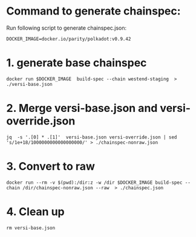 # Command to generate chainspec:

Run following script to generate chainspec.json:

    DOCKER_IMAGE=docker.io/parity/polkadot:v0.9.42

# 1. generate base chainspec

    docker run $DOCKER_IMAGE  build-spec --chain westend-staging  > ./versi-base.json

# 2. Merge versi-base.json and versi-override.json

    jq  -s '.[0] * .[1]'  versi-base.json versi-override.json | sed 's/1e+18/1000000000000000000/' > ./chainspec-nonraw.json

# 3. Convert to raw 

    docker run --rm -v $(pwd):/dir:z -w /dir $DOCKER_IMAGE build-spec --chain /dir/chainspec-nonraw.json --raw  > ./chainspec.json

# 4. Clean up

    rm versi-base.json
